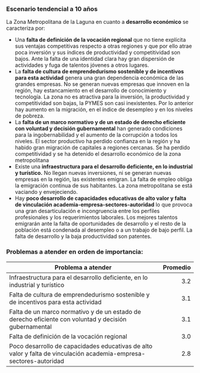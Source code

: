 
### Escenario tendencial a 10 años

La Zona Metropolitana de la Laguna en cuanto a **desarrollo económico** se caracteriza por:

* Una **falta de definición de la vocación regional** que no tiene explícita sus ventajas competitivas respecto a otras regiones y que por ello atrae poca inversión y sus índices de productividad y competitividad son bajos. Ante la falta de una identidad clara hay gran dispersión de actividades y fuga de talentos jóvenes a otros lugares.
* La **falta de cultura de emprendedurismo sostenible y de incentivos para esta actividad** genera una gran dependencia económica de las grandes empresas. No se generan nuevas empresas que innoven en la región, hay estancamiento en el desarrollo de conocimiento y tecnología. La zona no es atractiva para la inversión, la productividad y competitividad son bajas, la PYMES son casi inexistentes. Por lo anterior hay aumento en la migración, en el índice de desempleo y en los niveles de pobreza.
* La **falta de un marco normativo y  de un estado de derecho eficiente con voluntad y decisión gubernamental** han generado condiciones para la ingobernabilidad y el aumento de la corrupción a todos los niveles. El sector productivo ha perdido confianza en la región y ha habido gran migración de capitales a regiones cercanas. Se ha perdido competitividad y se ha detenido el desarrollo económico de la zona metropolitana
* Existe una **infraestructura para el desarrollo deficiente, en lo industrial y turístico.** No llegan nuevas inversiones, ni se generan nuevas empresas en la región, las existentes emigran. La falta de empleo obliga la emigración continua de sus habitantes. La zona metropolitana se está vaciando y envejeciendo.
* Hay **poco desarrollo de capacidades educativas de alto valor y falta de vinculación academia-empresa-sectores-autoridad** lo que provoca una gran desarticulación e incongruencia entre los perfiles profesionales y los requerimientos laborales. Los mejores talentos emigrarán ante la falta de oportunidades de desarrollo y el resto de la población está condenada al desempleo o a un trabajo de bajo perfil. La falta de desarrollo y la baja productividad son patentes.

### Problemas a atender en orden de importancia:

Problema a atender                                                                                                 | Promedio
-------------------------------------------------------------------------------------------------------------------|---------:
Infraestructura para el desarrollo deficiente, en lo industrial y turístico                                        |      3.2
Falta de cultura de emprendedurismo sostenible y de incentivos para esta actividad                                 |      3.1
Falta de un marco normativo y  de un estado de derecho eficiente con voluntad y decisión gubernamental             |      3.1
Falta de definición de la vocación regional                                                                        |      3.0
Poco desarrollo de capacidades educativas de alto valor y falta de vinculación academia-empresa-sectores-autoridad |      2.8
